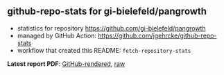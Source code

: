 ## github-repo-stats for gi-bielefeld/pangrowth

- statistics for repository https://github.com/gi-bielefeld/pangrowth
- managed by GitHub Action: https://github.com/jgehrcke/github-repo-stats
- workflow that created this README: `fetch-repository-stats`

**Latest report PDF**: [GitHub-rendered](https://github.com/NFDI4Microbiota/KPI-data/blob/github-repo-stats/gi-bielefeld/pangrowth/latest-report/report.pdf), [raw](https://github.com/NFDI4Microbiota/KPI-data/raw/github-repo-stats/gi-bielefeld/pangrowth/latest-report/report.pdf)

